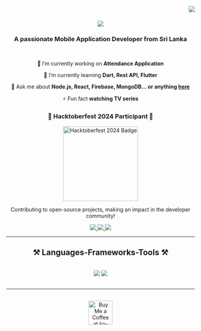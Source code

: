 <img align="right" src="https://visitor-badge.laobi.icu/badge?page_id=Thameera08.Thameera08" />

<h1 align="center">
    <img src="https://readme-typing-svg.herokuapp.com/?font=Righteous&size=35&center=true&vCenter=true&width=500&height=70&duration=4000&lines=Hi+There!+👋;+I'm+Thameera+Dananjaya;" />
</h1>

<h3 align="center">A passionate Mobile Application Developer from Sri Lanka</h3>

<br/>

<div align="center">
 
 🔭 I’m currently working on **Attendance Application**
 
 🌱 I’m currently learning **Dart, Rest API, Flutter**

💬 Ask me about **Node.js, React, Firebase, MongoDB... or anything [here](https://github.com/Thameera08/Thameera08/issues)**

⚡ Fun fact **watching TV series**

 </div>

<div align="center">
  <h3>🎉 Hacktoberfest 2024 Participant 🎉</h3>
  <img src="[[https://path-to-your-hacktoberfest-badge.png](https://www.holopin.io/hacktoberfest2024/userbadge/cm1w3dnzg46910cjpedqgnp5t)](https://assets.holopin.io/hf2024levels/level0-sloth-code-0-0-0-0.webp)" alt="Hacktoberfest 2024 Badge" width="200px"/>
  <p>Contributing to open-source projects, making an impact in the developer community!</p>
</div>
 
<div align="center"> 
  <a href="mailto:thameeradananjaya08@gmail.com">
    <img src="https://img.shields.io/badge/Gmail-333333?style=for-the-badge&logo=gmail&logoColor=red" />
  </a>
  <a href="https://www.linkedin.com/in/thameera-dananjaya-aa54371b4/" target="_blank">
    <img src="https://img.shields.io/badge/LinkedIn-0077B5?style=for-the-badge&logo=linkedin&logoColor=white" target="_blank" />
  </a>
  <a href="https://Thameera08.github.io" target="_blank">
     <img src="https://img.shields.io/badge/Portfolio-FF5722?style=for-the-badge&logo=todoist&logoColor=white" target="_blank" />
  </a>
</div>

<hr/>
 
<h2 align="center">⚒️ Languages-Frameworks-Tools ⚒️</h2>
<br/>
<div align="center">
    <img src="https://skillicons.dev/icons?i=dart,flutter,react,bootstrap,mui,html,css,vscode,github,figma,tailwind,git,r" />
    <img src="https://skillicons.dev/icons?i=nodejs,python,javascript,typescript,express,firebase,mongodb,c,java,nextjs,mysql,flask" /><br>
</div>

<br/>

<hr/>

<br/>

<div align="center">
<a href='https://www.buymeacoffee.com/botson.__' target='_blank'><img height='64' style='border:0px;height:64px;' src='https://storage.ko-fi.com/cdn/kofi1.png?v=3' border='0' alt='Buy Me a Coffee at ko-fi.com' /></a>
</div>

<br/>
